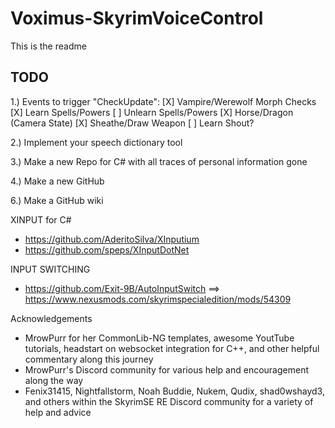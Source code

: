 # Voximus-SkyrimVoiceControl

This is the readme

## TODO
1.) Events to trigger "CheckUpdate":
    [X] Vampire/Werewolf Morph Checks
    [X] Learn Spells/Powers
    [ ] Unlearn Spells/Powers
    [X] Horse/Dragon (Camera State)
    [X] Sheathe/Draw Weapon
    [ ] Learn Shout?

2.) Implement your speech dictionary tool

3.) Make a new Repo for C# with all traces of personal information gone

4.) Make a new GitHub

6.) Make a GitHub wiki


XINPUT for C#
* https://github.com/AderitoSilva/XInputium
* https://github.com/speps/XInputDotNet

INPUT SWITCHING
* https://github.com/Exit-9B/AutoInputSwitch ==> https://www.nexusmods.com/skyrimspecialedition/mods/54309


Acknowledgements
 * MrowPurr for her CommonLib-NG templates, awesome YoutTube tutorials, headstart on websocket integration for C++, and other helpful commentary along this journey
 * MrowPurr's Discord community for various help and encouragement along the way
 * Fenix31415, Nightfallstorm, Noah Buddie, Nukem, Qudix, shad0wshayd3, and others within the SkyrimSE RE Discord community for a variety of help and advice
